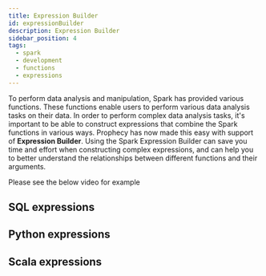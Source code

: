 ```yaml
---
title: Expression Builder
id: expressionBuilder
description: Expression Builder
sidebar_position: 4
tags:
  - spark
  - development
  - functions
  - expressions
---
```


To perform data analysis and manipulation, Spark has provided various functions. These functions enable users to perform various data analysis tasks on their data.
In order to perform complex data analysis tasks, it's important to be able to construct expressions that combine the Spark functions in various ways.
Prophecy has now made this easy with support of **Expression Builder**. Using the Spark Expression Builder can save you time and effort when constructing complex expressions, and can help you to better understand the relationships between different functions and their arguments.

Please see the below video for example

## SQL expressions

## Python expressions

## Scala expressions
